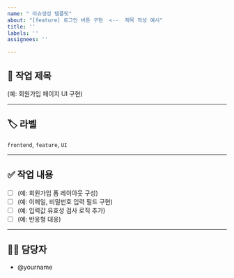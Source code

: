 ```yaml
---
name: " 이슈생성 템플릿"
about: "[feature] 로그인 버튼 구현  <--  제목 작성 예시"
title: ''
labels: ''
assignees: ''

---
```


## 🎯 작업 제목
(예: 회원가입 페이지 UI 구현)

---

## 🏷️ 라벨
`frontend`, `feature`, `UI`

---

## ✅ 작업 내용
- [ ] (예: 회원가입 폼 레이아웃 구성)
- [ ] (예: 이메일, 비밀번호 입력 필드 구현)
- [ ] (예: 입력값 유효성 검사 로직 추가)
- [ ] (예: 반응형 대응)

---

## 🧑‍💻 담당자
- @yourname

